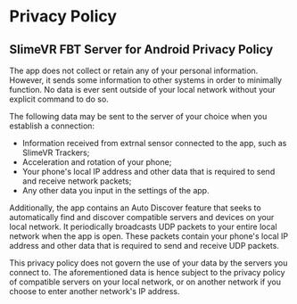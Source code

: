 # Privacy Policy

## SlimeVR FBT Server for Android Privacy Policy

The app does not collect or retain any of your personal information. However, it sends some information to other systems in order to minimally function. No data is ever sent outside of your local network without your explicit command to do so.


The following data may be sent to the server of your choice when you establish a connection:
* Information received from extrnal sensor connected to the app, such as SlimeVR Trackers;
* Acceleration and rotation of your phone;
* Your phone's local IP address and other data that is required to send and receive network packets;
* Any other data you input in the settings of the app.

Additionally, the app contains an Auto Discover feature that seeks to automatically find and discover compatible servers and devices on your local network. It periodically broadcasts UDP packets to your entire local network when the app is open. These packets contain your phone's local IP address and other data that is required to send and receive UDP packets.


This privacy policy does not govern the use of your data by the servers you connect to. The aforementioned data is hence subject to the privacy policy of compatible servers on your local network, or on another network if you choose to enter another network's IP address.